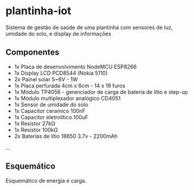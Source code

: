 # plantinha-iot
Sistema de gestão de saúde de uma plantinha com sensores de luz, umidade do solo, e display de informações

## Componentes
- 1x Placa de desenvolvimento NodeMCU ESP8266
- 1x Display LCD PCD8544 (Nokia 5110)
- 2x Painel solar 5~6V - 1W
- 1x Placa perfurada 4cm x 6cm - 14 x 19 furos
- 1x Módulo TP4056 - gerenciador de carga de bateria de lítio e step-up 
- 1x Módulo multiplexador analógico CD4051
- 1x Sensor de umidade do solo
- 1x Capacitor ceramico 100nF 
- 1x Capacitor eletrolítico 100uF
- 1x Resistor 27kΩ
- 1x Resistor 100kΩ
- 2x Baterias de lítio 18650 3.7v - 2200mAh

...

## Esquemático
Esquemático de energia e carga.
